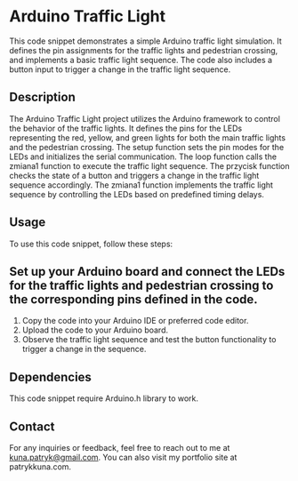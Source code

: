 # Arduino Traffic Light
This code snippet demonstrates a simple Arduino traffic light simulation. It defines the pin assignments for the traffic lights and pedestrian crossing, and implements a basic traffic light sequence. The code also includes a button input to trigger a change in the traffic light sequence.

## Description
The Arduino Traffic Light project utilizes the Arduino framework to control the behavior of the traffic lights. It defines the pins for the LEDs representing the red, yellow, and green lights for both the main traffic lights and the pedestrian crossing. The setup function sets the pin modes for the LEDs and initializes the serial communication. The loop function calls the zmiana1 function to execute the traffic light sequence. The przycisk function checks the state of a button and triggers a change in the traffic light sequence accordingly. The zmiana1 function implements the traffic light sequence by controlling the LEDs based on predefined timing delays.

## Usage
To use this code snippet, follow these steps:

## Set up your Arduino board and connect the LEDs for the traffic lights and pedestrian crossing to the corresponding pins defined in the code.
1. Copy the code into your Arduino IDE or preferred code editor.
2. Upload the code to your Arduino board.
3. Observe the traffic light sequence and test the button functionality to trigger a change in the sequence.

## Dependencies
This code snippet require Arduino.h library to work.

## Contact
For any inquiries or feedback, feel free to reach out to me at kuna.patryk@gmail.com. You can also visit my portfolio site at patrykkuna.com.
